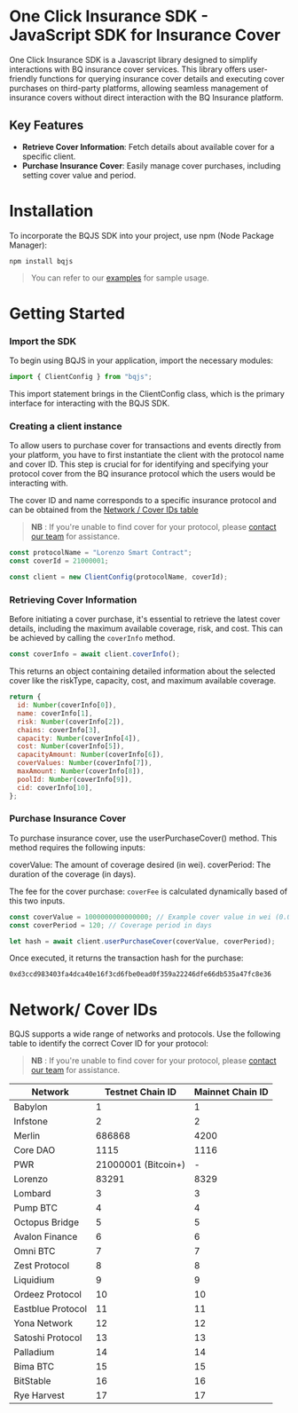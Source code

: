 # One Click Insurance SDK - JavaScript SDK for Insurance Cover

One Click Insurance SDK is a Javascript library designed to simplify interactions with BQ insurance cover services. This library offers user-friendly functions for querying insurance cover details and executing cover purchases on third-party platforms, allowing seamless management of insurance covers without direct interaction with the BQ Insurance platform.

## Key Features

- **Retrieve Cover Information**: Fetch details about available cover for a specific client.
- **Purchase Insurance Cover**: Easily manage cover purchases, including setting cover value and period.

# Installation

To incorporate the BQJS SDK into your project, use npm (Node Package Manager):

```shell
npm install bqjs
```

> You can refer to our [examples](https://github.com/bitquid-labs/bqjs/tree/main/test) for sample usage.

# Getting Started

### Import the SDK

To begin using BQJS in your application, import the necessary modules:

```javascript
import { ClientConfig } from "bqjs";
```

This import statement brings in the ClientConfig class, which is the primary interface for interacting with the BQJS SDK.

### Creating a client instance

To allow users to purchase cover for transactions and events directly from your platform, you have to first instantiate the client with the protocol name and cover ID. This step is crucial for for identifying and specifying your protocol cover from the BQ insurance protocol which the users would be interacting with.

The cover ID and name corresponds to a specific insurance protocol and can be obtained from the [Network / Cover IDs table](https://github.com/bitquid-labs/bqjs#network-cover-ids)

> **NB** : If you're unable to find cover for your protocol, please [contact our team](https://t.me/ragulcv) for assistance.

```javascript
const protocolName = "Lorenzo Smart Contract";
const coverId = 21000001;

const client = new ClientConfig(protocolName, coverId);
```

### Retrieving Cover Information

Before initiating a cover purchase, it's essential to retrieve the latest cover details, including the maximum available coverage, risk, and cost. This can be achieved by calling the `coverInfo` method.

```javascript
const coverInfo = await client.coverInfo();
```

This returns an object containing detailed information about the selected cover like the riskType, capacity, cost, and maximum available coverage.

```javascript
return {
  id: Number(coverInfo[0]),
  name: coverInfo[1],
  risk: Number(coverInfo[2]),
  chains: coverInfo[3],
  capacity: Number(coverInfo[4]),
  cost: Number(coverInfo[5]),
  capacityAmount: Number(coverInfo[6]),
  coverValues: Number(coverInfo[7]),
  maxAmount: Number(coverInfo[8]),
  poolId: Number(coverInfo[9]),
  cid: coverInfo[10],
};
```

### Purchase Insurance Cover

To purchase insurance cover, use the userPurchaseCover() method. This method requires the following inputs:

coverValue: The amount of coverage desired (in wei).
coverPeriod: The duration of the coverage (in days).

The fee for the cover purchase: `coverFee` is calculated dynamically based of this two inputs.

```javascript
const coverValue = 1000000000000000; // Example cover value in wei (0.001 ETH)
const coverPeriod = 120; // Coverage period in days

let hash = await client.userPurchaseCover(coverValue, coverPeriod);
```

Once executed, it returns the transaction hash for the purchase:

```
0xd3ccd983403fa4dca40e16f3cd6fbe0ead0f359a22246dfe66db535a47fc8e36
```

# Network/ Cover IDs

BQJS supports a wide range of networks and protocols. Use the following table to identify the correct Cover ID for your protocol:

> **NB** : If you're unable to find cover for your protocol, please [contact our team](https://t.me/ragulcv) for assistance.

| Network           | Testnet Chain ID    | Mainnet Chain ID |
| ----------------- | ------------------- | ---------------- |
| Babylon           | 1                   | 1                |
| Infstone          | 2                   | 2                |
| Merlin            | 686868              | 4200             |
| Core DAO          | 1115                | 1116             |
| PWR               | 21000001 (Bitcoin+) | -                |
| Lorenzo           | 83291               | 8329             |
| Lombard           | 3                   | 3                |
| Pump BTC          | 4                   | 4                |
| Octopus Bridge    | 5                   | 5                |
| Avalon Finance    | 6                   | 6                |
| Omni BTC          | 7                   | 7                |
| Zest Protocol     | 8                   | 8                |
| Liquidium         | 9                   | 9                |
| Ordeez Protocol   | 10                  | 10               |
| Eastblue Protocol | 11                  | 11               |
| Yona Network      | 12                  | 12               |
| Satoshi Protocol  | 13                  | 13               |
| Palladium         | 14                  | 14               |
| Bima BTC          | 15                  | 15               |
| BitStable         | 16                  | 16               |
| Rye Harvest       | 17                  | 17               |
